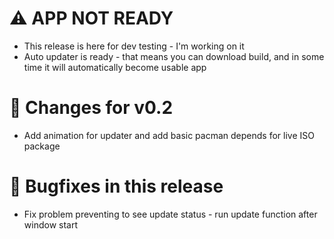 # ⚠️ APP NOT READY
- This release is here for dev testing - I'm working on it
- Auto updater is ready - that means you can download build, and in some time it will automatically become usable app

# 🎯 Changes for v0.2
- Add animation for updater and add basic pacman depends for live ISO package

# 🐛 Bugfixes in this release
- Fix problem preventing to see update status - run update function after window start